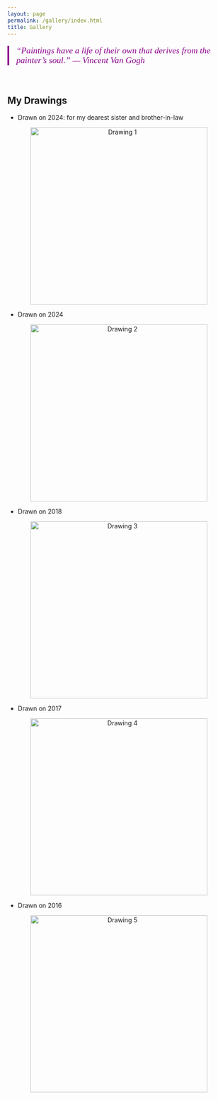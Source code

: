 ```yaml
---
layout: page
permalink: /gallery/index.html
title: Gallery
---
```


<style>
.art-quote {
  font-family: "Copperplate";
  font-size: 1.4em;
  color: DarkMagenta;
  border-left: 4px solid DarkMagenta;
  padding-left: 16px;
  margin: 20px 0;
  font-style: italic;
}
</style>

<div class="art-quote">
“Paintings have a life of their own that derives from the painter’s soul.”  
— Vincent Van Gogh
</div>

<br>

## My Drawings

- Drawn on 2024: for my dearest sister and brother-in-law

<div style="text-align:center;">
<img src="https://jcyang101.github.io/images/Drawings/drawing1.jpg" alt="Drawing 1" width="400">
</div>

- Drawn on 2024

<div style="text-align:center;">
<img src="https://jcyang101.github.io/images/Drawings/drawing2.jpg" alt="Drawing 2" width="400">
</div>

- Drawn on 2018

<div style="text-align:center;">
<img src="https://jcyang101.github.io/images/Drawings/drawing3.jpg" alt="Drawing 3" width="400">
</div>

- Drawn on 2017

<div style="text-align:center;">
<img src="https://jcyang101.github.io/images/Drawings/drawing4.jpg" alt="Drawing 4" width="400">
</div>

- Drawn on 2016

<div style="text-align:center;">
<img src="https://jcyang101.github.io/images/Drawings/drawing5.jpg" alt="Drawing 5" width="400">
</div>